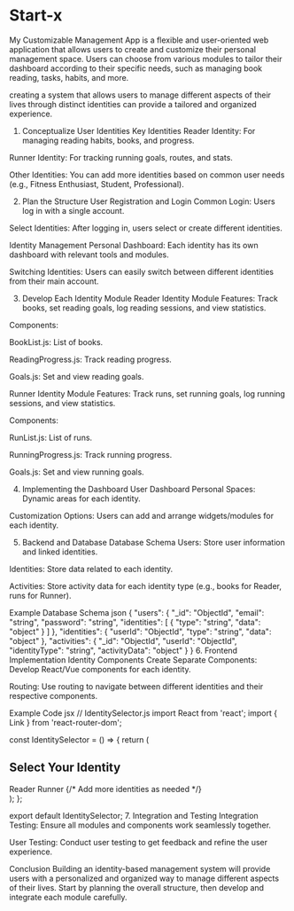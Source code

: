 # Start-x
My Customizable Management App is a flexible and user-oriented web application that allows users to create and customize their personal management space. Users can choose from various modules to tailor their dashboard according to their specific needs, such as managing book reading, tasks, habits, and more.

creating a system that allows users to manage different aspects of their lives through distinct identities can provide a tailored and organized experience.
1. Conceptualize User Identities
Key Identities
Reader Identity: For managing reading habits, books, and progress.

Runner Identity: For tracking running goals, routes, and stats.

Other Identities: You can add more identities based on common user needs (e.g., Fitness Enthusiast, Student, Professional).

2. Plan the Structure
User Registration and Login
Common Login: Users log in with a single account.

Select Identities: After logging in, users select or create different identities.

Identity Management
Personal Dashboard: Each identity has its own dashboard with relevant tools and modules.

Switching Identities: Users can easily switch between different identities from their main account.

3. Develop Each Identity Module
Reader Identity Module
Features: Track books, set reading goals, log reading sessions, and view statistics.

Components:

BookList.js: List of books.

ReadingProgress.js: Track reading progress.

Goals.js: Set and view reading goals.

Runner Identity Module
Features: Track runs, set running goals, log running sessions, and view statistics.

Components:

RunList.js: List of runs.

RunningProgress.js: Track running progress.

Goals.js: Set and view running goals.

4. Implementing the Dashboard
User Dashboard
Personal Spaces: Dynamic areas for each identity.

Customization Options: Users can add and arrange widgets/modules for each identity.

5. Backend and Database
Database Schema
Users: Store user information and linked identities.

Identities: Store data related to each identity.

Activities: Store activity data for each identity type (e.g., books for Reader, runs for Runner).

Example Database Schema
json
{
  "users": {
    "_id": "ObjectId",
    "email": "string",
    "password": "string",
    "identities": [
      {
        "type": "string",
        "data": "object"
      }
    ]
  },
  "identities": {
    "userId": "ObjectId",
    "type": "string",
    "data": "object"
  },
  "activities": {
    "_id": "ObjectId",
    "userId": "ObjectId",
    "identityType": "string",
    "activityData": "object"
  }
}
6. Frontend Implementation
Identity Components
Create Separate Components: Develop React/Vue components for each identity.

Routing: Use routing to navigate between different identities and their respective components.

Example Code
jsx
// IdentitySelector.js
import React from 'react';
import { Link } from 'react-router-dom';

const IdentitySelector = () => {
  return (
    <div>
      <h2>Select Your Identity</h2>
      <Link to="/reader">Reader</Link>
      <Link to="/runner">Runner</Link>
      {/* Add more identities as needed */}
    </div>
  );
};

export default IdentitySelector;
7. Integration and Testing
Integration Testing: Ensure all modules and components work seamlessly together.

User Testing: Conduct user testing to get feedback and refine the user experience.

Conclusion
Building an identity-based management system will provide users with a personalized and organized way to manage different aspects of their lives. Start by planning the overall structure, then develop and integrate each module carefully.
